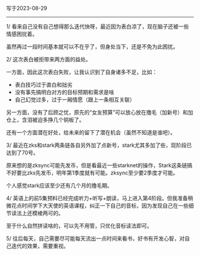 写于2023-08-29

-----

1/ 看来自己没有自己想得那么迭代快呀，最近因为表白凉了，现在脑子还被一些情感困扰着。

虽然再过一段时间基本就可以不在乎了，但身处当下，还是不免为此困扰。

2/ 这次表白被拒带来两方面的益处。

一方面，因此这次表白失败，让我认识到了自身诸多不足，比如：
* 表白技巧过于直白和拙劣
* 没有事先搞明白对方的目标预期和需求是啥
* 自己幻觉过多，过于一厢情愿（跟上一条相互关联）

另一方面，没有了后顾之忧，原先的“女友预算”可以放心放在撸毛（加新号）和加仓上，含泪被迫多挣几个铜板了。

还有一个方面潜在好处，给未来的留下了潜在机会（虽然不知道是谁吧）。

3/ 最近在zks和stark两条链各自另外加了点新号，stark尤其多加了些，现阶段已达到了70号。

原来想的是zksync可能先发币，但是看最近一些starknet的操作，Stark这条链搞不好要比zks先发币，明年第1季度就有可能。zksync至少要2季度才可能。

个人感觉stark应该至少还有几个月的撸毛期。

4/ 英语上的前5集预料已经完成听力+听写+朗读，马上进入第4阶段。但我准备稍微花点时间学下大天使的英语课程，纠正一下自己的音标，因为发现自己在一些细节读法上还模棱两可的。

至于什么自然拼读啥的，可以先不用管，只优化音标读法即可。

5/ 往后每天，自己需要尽可能每天流出一点时间来看书，好书有开发心智，对自己迭代的效果，需要重视。

